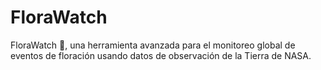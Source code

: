 # FloraWatch
FloraWatch 🌸, una herramienta avanzada para el monitoreo global de eventos de floración usando datos de observación de la Tierra de NASA.

